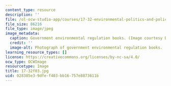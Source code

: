```yaml
---
content_type: resource
description: ''
file: /ol-ocw-studio-app/courses/17-32-environmental-politics-and-policy-spring-2003/028385e39dfef403bb16757e8873611b_17-32f03.jpg
file_size: 86216
file_type: image/jpeg
image_metadata:
  caption: Government environmental regulation books. (Image courtesy Daniel Bersak.)
  credit: ''
  image-alt: Photograph of government environmental regulation books.
learning_resource_types: []
license: https://creativecommons.org/licenses/by-nc-sa/4.0/
ocw_type: OCWImage
resourcetype: Image
title: 17-32f03.jpg
uid: 028385e3-9dfe-f403-bb16-757e8873611b
---
```

